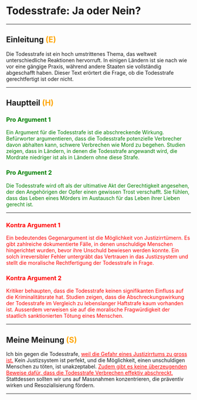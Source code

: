 # Todesstrafe: Ja oder Nein?

---

## Einleitung <span style="color:orange;">(E)</span>

Die Todesstrafe ist ein hoch umstrittenes Thema, das weltweit unterschiedliche Reaktionen hervorruft. In einigen Ländern ist sie nach wie vor eine gängige Praxis, während andere Staaten sie vollständig abgeschafft haben. Dieser Text erörtert die Frage, ob die Todesstrafe gerechtfertigt ist oder nicht.

---

## Hauptteil <span style="color:orange;">(H)</span>

<span style="color:green;">

### Pro Argument 1

Ein Argument für die Todesstrafe ist die abschreckende Wirkung. Befürworter argumentieren, dass die Todesstrafe potenzielle Verbrecher davon abhalten kann, schwere Verbrechen wie Mord zu begehen. Studien zeigen, dass in Ländern, in denen die Todesstrafe angewandt wird, die Mordrate niedriger ist als in Ländern ohne diese Strafe.

### Pro Argument 2

Die Todesstrafe wird oft als der ultimative Akt der Gerechtigkeit angesehen, der den Angehörigen der Opfer einen gewissen Trost verschafft. Sie fühlen, dass das Leben eines Mörders im Austausch für das Leben ihrer Lieben gerecht ist.

</span>

---

<span style="color:red;">

### Kontra Argument 1

Ein bedeutendes Gegenargument ist die Möglichkeit von Justizirrtümern. Es gibt zahlreiche dokumentierte Fälle, in denen unschuldige Menschen hingerichtet wurden, bevor ihre Unschuld bewiesen werden konnte. Ein solch irreversibler Fehler untergräbt das Vertrauen in das Justizsystem und stellt die moralische Rechtfertigung der Todesstrafe in Frage.

### Kontra Argument 2

Kritiker behaupten, dass die Todesstrafe keinen signifikanten Einfluss auf die Kriminalitätsrate hat. Studien zeigen, dass die Abschreckungswirkung der Todesstrafe im Vergleich zu lebenslanger Haftstrafe kaum vorhanden ist. Ausserdem verweisen sie auf die moralische Fragwürdigkeit der staatlich sanktionierten Tötung eines Menschen.

</span>

---

## Meine Meinung <span style="color:orange;">(S)</span>

Ich bin gegen die Todesstrafe, <span style="color:red;text-decoration: underline;">weil die Gefahr eines Justizirrtums zu gross ist.</span> Kein Justizsystem ist perfekt, und die Möglichkeit, einen unschuldigen Menschen zu töten, ist unakzeptabel. <span style="color:red;text-decoration: underline;">Zudem gibt es keine überzeugenden Beweise dafür, dass die Todesstrafe Verbrechen effektiv abschreckt.</span> Stattdessen sollten wir uns auf Massnahmen konzentrieren, die präventiv wirken und Resozialisierung fördern.

---

<span style="color:orange;"></span>
<span style="color:green;"></span>
<span style="color:red;"></span>
<span style="text-decoration: underline;"></span>
